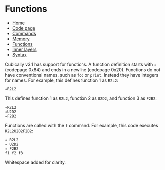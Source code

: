 # Functions

 - [Home](index.html)
 - [Code page](https://cubically.github.io/docs/codepage)
 - [Commands](commands.html)
 - [Memory](memory.html)
 - [Functions](functions.html)
 - [Inner layers](layers.html)
 - [Syntax](syntax.html)

Cubically v3.1 has support for functions. A function definition starts with `⇒` (codepage 0x84) and ends in a newline (codepage 0x20). Functions do not have conventional names, such as `foo` or `print`. Instead they have integers for names. For example, this defines function 1 as `R2L2`:

    ⇒R2L2

This defines function 1 as `R2L2`, function 2 as `U2D2`, and function 3 as `F2B2`:

    ⇒R2L2
    ⇒U2D2
    ⇒F2B2

Functions are called with the `f` command. For example, this code executes `R2L2U2D2F2B2`:

    ⇒ R2L2
    ⇒ U2D2
    ⇒ F2B2
    f1 f2 f3

Whitespace added for clarity.
